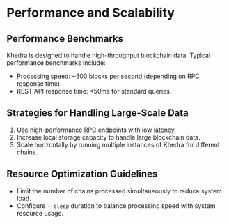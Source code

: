 # Performance and Scalability

## Performance Benchmarks

Khedra is designed to handle high-throughput blockchain data. Typical performance benchmarks include:

- Processing speed: ~500 blocks per second (depending on RPC response time).
- REST API response time: <50ms for standard queries.

## Strategies for Handling Large-Scale Data

1. Use high-performance RPC endpoints with low latency.
2. Increase local storage capacity to handle large blockchain data.
3. Scale horizontally by running multiple instances of Khedra for different chains.

## Resource Optimization Guidelines

- Limit the number of chains processed simultaneously to reduce system load.
- Configure `--sleep` duration to balance processing speed with system resource usage.
